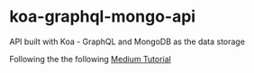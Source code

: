 # koa-graphql-mongo-api
API built with Koa - GraphQL and MongoDB as the data storage

Following the the following [Medium Tutorial](https://medium.com/better-programming/how-to-setup-a-powerful-api-with-graphql-koa-and-mongodb-339cfae832a1)
